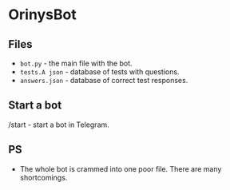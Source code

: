 # OrinysBot

## Files
- `bot.py` - the main file with the bot.
- `tests.A json` - database of tests with questions.
- `answers.json` - database of correct test responses.

## Start a bot
/start - start a bot in Telegram.

## PS
- The whole bot is crammed into one poor file. There are many shortcomings.
